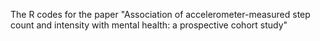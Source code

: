 The R codes for the paper "Association of accelerometer-measured step count and intensity with mental health: a prospective cohort study"
